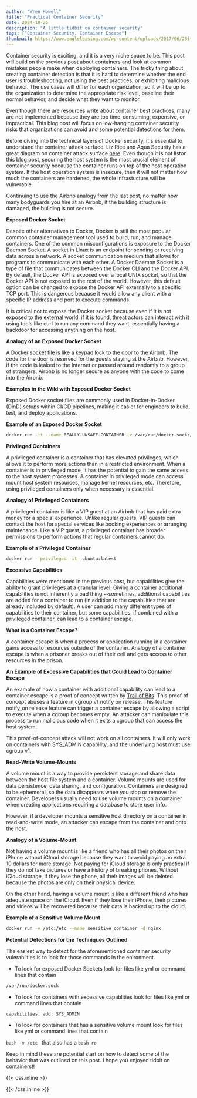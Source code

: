 ```yaml
---
author: "Wren Howell"
title: "Practical Container Security"
date: 2024-10-25
description: "A little tidbit on container security"
tags: ["Container Security, Container Escape"]
thumbnail: https://www.eagleleasing.com/wp-content/uploads/2017/06/20ft-Storage-Container.jpg
---
```

Container security is exciting, and it is a very niche space to be. This post will build on the previous post about containers and look at common mistakes people make when deploying containers. The tricky thing about creating container detection is that it is hard to determine whether the end user is troubleshooting, not using the best practices, or exhibiting malicious behavior. The use cases will differ for each organization, so it will be up to the organization to determine the appropriate risk level, baseline their normal behavior, and decide what they want to monitor. 

Even though there are resources write about container best practices, many are not implemented because they are too time-consuming, expensive, or impractical. This blog post will focus on low-hanging container security risks that organizations can avoid and some potential detections for them.

Before diving into the technical layers of Docker security, it's essential to understand the container attack surface. Liz Rice and Aqua Security has a great diagram on container attack surface [here](https://krol3.github.io/container-security-checklist/). Even though it is not liston this blog post,  securing the host system is the most crucial element of container security because the container runs on top of the host operation system. If the host operation system is insecure, then it will not matter how much the containers are hardened, the whole infrastucture will be vulnerable. 

Continuing to use the Airbnb analogy from the last post, no matter how many bodyguards you hire at an Airbnb, if the building structure is damaged, the building is not secure. 

**Exposed Docker Socket**

Despite other alternatives to Docker, Docker is still the most popular common container management tool used to build, run, and manage containers. One of the common misconfigurations is exposure to the Docker Daemon Socket. A socket in Linux is an endpoint for sending or receiving data across a network. A socket communication medium that allows for programs to communicate with each other. A Docker Daemon Socket is a type of file that communicates between the Docker CLI and the Docker API. By default, the Docker API is exposed over a local UNIX socket, so that the Docker API is not exposed to the rest of the world. However, this default option can be changed to expose the Docker API externally to a specific TCP port. This is dangerous because it would allow any client with a specific IP address and port to execute commands. 

It is critical not to expose the Docker socket because even if it is not exposed to the external world, if it is found, threat actors can interact with it using tools like curl to run any command they want, essentially having a backdoor for accessing anything on the host. 

**Analogy of an Exposed Docker Socket**

A Docker socket file is like a keypad lock to the door to the Airbnb. The code for the door is reserved for the guests staying at the Airbnb. However, if the code is leaked to the Internet or passed around randomly to a group of strangers, Airbnb is no longer secure as anyone with the code to come into the Airbnb. 

**Examples in the Wild with Exposed Docker Socket**

Exposed Docker socket files are commonly used in Docker-in-Docker (DinD) setups within CI/CD pipelines, making it easier for engineers to build, test, and deploy applications. 

**Example of an Exposed Docker Socket** 

```bash
docker run -it --name REALLY-UNSAFE-CONTAINER -v /var/run/docker.sock:/var/run/docker.sock alpine
```

**Privileged Containers**

A privileged container is a container that has elevated privileges, which allows it to perform more actions than in a restricted environment. When a container is in privileged mode, it has the potential to gain the same access to the host system processes. A container in privileged mode can access mount host system resources, manage kernel resources, etc. Therefore, using privileged containers only when necessary is essential. 

**Analogy of Privileged Containers**

A privileged container is like a VIP guest at an Airbnb that has paid extra money for a special experience. Unlike regular guests, VIP guests can contact the host for special services like booking experiences or arranging maintenance. Like a VIP guest, a privileged container has broader permissions to perform actions that regular containers cannot do. 

**Example of a Privileged Container**

```bash
docker run --privileged -it  ubuntu:latest
```

**Excessive Capabilities**

Capabilities were mentioned in the previous post, but capabilities give the ability to grant privileges at a granular level. Giving a container additional capabilities is not inherently a bad thing --sometimes, additional capabilities are added for a container to run (in addition to the capabilities that are already included by default). A user can add many different types of capabilities to their container, but some capabilities, if combined with a privileged container, can lead to a container escape. 

**What is a Container Escape?**

A container escape is when a process or application running in a container gains access to resources outside of the container. Analogy of a container escape is when a prisoner breaks out of their cell and gets access to other resources in the prison. 

**An Example of Excessive Capabilities that Could Lead to Container Escape**

An example of how a container with additional capability can lead to a container escape is a proof of concept written by [Trail of Bits](https://blog.trailofbits.com/2019/07/19/understanding-docker-container-escapes/). This proof of concept abuses a feature in cgroup v1 notify on release. This feature notify_on release feature can trigger a container escape by allowing a script to execute when a cgroup becomes empty. An attacker can manipulate this process to run malicious code when it exits a cgroup that can access the host system. 

This proof-of-concept attack will not work on all containers. It will only work on containers with SYS_ADMIN capability, and the underlying host must use cgroup v1. 

**Read-Write Volume-Mounts**  

A volume mount is a way to provide persistent storage and share data between the host file system and a container. Volume mounts are used for data persistence, data sharing, and configuration. Containers are designed to be ephemeral, so the data disappears when you stop or remove the container. Developers usually need to use volume mounts on a container when creating applications requiring a database to store user info. 

However, if a developer mounts a sensitive host directory on a container in read-and-write mode, an attacker can escape from the container and onto the host. 

**Analogy of a Volume-Mount**

Not having a volume mount is like a friend who has all their photos on their iPhone without iCloud storage because they want to avoid paying an extra 10 dollars for more storage. Not paying for iCloud storage is only practical if they do not take pictures or have a history of breaking phones. Without iCloud storage, if they lose the phone, all their images will be deleted because the photos are only on their physical device.

On the other hand, having a volume mount is like a different friend who has adequate space on the iCloud. Even if they lose their iPhone, their pictures and videos will be recovered because their data is backed up to the cloud. 

**Example of a Sensitive Volume Mount**

```bash
docker run -v /etc:/etc --name sensitive_container -d nginx
```

**Potential Detections for the Techniques Outlined**

The easiest way to detect for the aforementioned container security vulerablities is to look for those commands  in the enironment.

- To look for exposed Docker Sockets look for files like yml or command lines that contain 

```bash
/var/run/docker.sock
```

- To look for containers with excessive capablities look for files like yml or command lines that contain 

```bash
capabilities: add: SYS_ADMIN
```

- To look for containers that has a sensitive volume mount look for files like yml or command lines that contain 

```bash -v /etc ``` that also has a ```bash ro``` 

Keep in mind these are potential start on how to detect some of the behavior that was outlined on this post. I hope you enjoyed tidbit on containers!!

{{< css.inline >}}

<style>
.emojify {
	font-family: Apple Color Emoji, Segoe UI Emoji, NotoColorEmoji, Segoe UI Symbol, Android Emoji, EmojiSymbols;
	font-size: 2rem;
	vertical-align: middle;
}
@media screen and (max-width:650px) {
  .nowrap {
    display: block;
    margin: 25px 0;
  }
}
</style>

{{< /css.inline >}}
